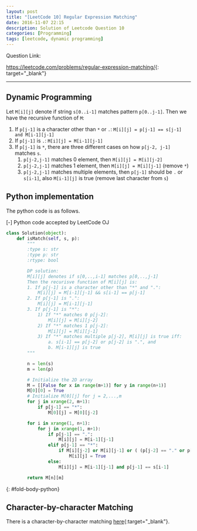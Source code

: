 ```yaml
---
layout: post
title: "[LeetCode 10] Regular Expression Matching"
date: 2016-11-07 22:15
description: Solution of Leetcode Question 10
categories: [Programming]
tags: [leetcode, dynamic programming]
---
```


Question Link:

<https://leetcode.com/problems/regular-expression-matching/>{: target="_blank"}

---

## Dynamic Programming

Let `M[i][j]` denote if string `s[0..i-1]` matches pattern `p[0..j-1]`. Then we have the recursive function of `M`:

1. If `p[j-1]` is a character other than `*` or `.`:
    `M[i][j] = p[j-1] == s[j-1] and M[i-1][j-1]`
2. If `p[j-1]` is `.`:
    `M[i][j] = M[i-1][j-1]`
3. If `p[j-1]` is `*`, there are three different cases on how `p[j-2, j-1]` matches `s`.
    1. `p[j-2,j-1]` matches 0 element, then `M[i][j] = M[i][j-2]`
    2. `p[j-2,j-1]` matches 1 element, then `M[i][j] = M[i][j-1]` (remove `*`)
    3. `p[j-2,j-1]` matches multiple elements, then `p[j-1]` should be `.` or `s[i-1]`, also `M[i-1][j]` is true (remove last character from `s`)

## Python implementation

The python code is as follows.

<div class="code-title">
<span class="code-fold" id="fold-btn-python" onclick="$use('fold-body-python', 'fold-btn-python')">[-]</span>
Python code accepted by LeetCode OJ
</div>

~~~ python
class Solution(object):
    def isMatch(self, s, p):
        """
        :type s: str
        :type p: str
        :rtype: bool

        DP solution:
        M[i][j] denotes if s[0,..,i-1] matches p[0,..,j-1]
        Then the recurisve function of M[i][j] is:
        1. If p[j-1] is a character other than "*" and ".":
            M[i][j] = M[i-1][j-1] && s[i-1] == p[j-1]
        2. If p[j-1] is ".":
            M[i][j] = M[i-1][j-1]
        3. If p[j-1] is "*":
            1) If "*" matches 0 p[j-2]:
                M[i][j] = M[i][j-2]
            2) If "*" matches 1 p[j-2]:
                M[i][j] = M[i][j-1]
            3) If "*" matches multiple p[j-2], M[i][j] is true iff:
                a. s[i-1] == p[j-2] or p[j-2] is ".", and
                b. M[i-1][j] is true
        """

        n = len(s)
        m = len(p)

        # Initialize the 2D array
        M = [[False for x in range(m+1)] for y in range(n+1)]
        M[0][0] = True
        # Initialize M[0][j] for j = 2,...,m
        for j in xrange(2, m+1):
            if p[j-1] == "*":
                M[0][j] = M[0][j-2]

        for i in xrange(1, n+1):
            for j in xrange(1, m+1):
                if p[j-1] == ".":
                    M[i][j] = M[i-1][j-1]
                elif p[j-1] == "*":
                    if M[i][j-2] or M[i][j-1] or ( (p[j-2] == "." or p[j-2] == s[i-1]) and M[i-1][j] ):
                        M[i][j] = True
                else:
                    M[i][j] = M[i-1][j-1] and p[j-1] == s[i-1]

        return M[n][m]

~~~
{: #fold-body-python}

## Character-by-character Matching

There is a character-by-character matching [here](http://articles.leetcode.com/regular-expression-matching){:target="_blank"}.
